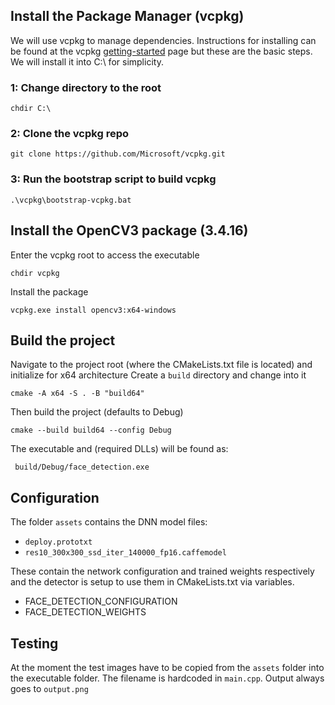 
## Install the Package Manager (vcpkg)
We will use vcpkg to manage dependencies. Instructions for installing can be found at the vcpkg [getting-started](https://vcpkg.io/en/getting-started.html) page but these are the basic steps. We will install it into C:\ for simplicity.

### 1: Change directory to the root
```
chdir C:\
```
### 2: Clone the vcpkg repo
```
git clone https://github.com/Microsoft/vcpkg.git
```
### 3: Run the bootstrap script to build vcpkg
```
.\vcpkg\bootstrap-vcpkg.bat
```
## Install the OpenCV3 package (3.4.16)
Enter the vcpkg root to access the executable
```
chdir vcpkg
```
Install the package
```
vcpkg.exe install opencv3:x64-windows
```
## Build the project
Navigate to the project root (where the CMakeLists.txt file is located) and initialize for x64 architecture
Create a ```build``` directory and change into it
```
cmake -A x64 -S . -B "build64"
```
Then build the project (defaults to Debug)
```
cmake --build build64 --config Debug
```
The executable and (required DLLs) will be found as:
```
 build/Debug/face_detection.exe
 ```
## Configuration
The folder ```assets``` contains the DNN model files:
* ```deploy.prototxt```
* ```res10_300x300_ssd_iter_140000_fp16.caffemodel```

These contain the network configuration and trained weights respectively and the detector is setup to use them
in CMakeLists.txt via variables.
* FACE_DETECTION_CONFIGURATION
* FACE_DETECTION_WEIGHTS

## Testing
At the moment the test images have to be copied from the ```assets``` folder into the executable folder. The filename is hardcoded in ```main.cpp```. Output always goes to ```output.png```